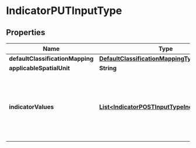 
# IndicatorPUTInputType

## Properties
Name | Type | Description | Notes
------------ | ------------- | ------------- | -------------
**defaultClassificationMapping** | [**DefaultClassificationMappingType**](DefaultClassificationMappingType.md) |  |  [optional]
**applicableSpatialUnit** | **String** |  | 
**indicatorValues** | [**List&lt;IndicatorPOSTInputTypeIndicatorValues&gt;**](IndicatorPOSTInputTypeIndicatorValues.md) | an array of entries containing indicator values and mapping to spatial features via identifiers | 



